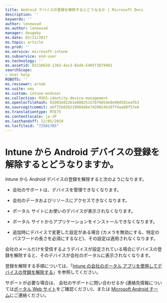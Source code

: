 ```yaml
---
title: Android デバイスの登録を解除するとどうなるか | Microsoft Docs
description: ''
keywords: ''
author: lenewsad
ms.author: lanewsad
manager: dougeby
ms.date: 03/13/2017
ms.topic: article
ms.prod: ''
ms.service: microsoft-intune
ms.subservice: end-user
ms.technology: ''
ms.assetid: 0321062d-1363-4ac3-81d4-5405f3b79481
searchScope:
- User help
ROBOTS: ''
ms.reviewer: arnab
ms.suite: ems
ms.custom: intune-enduser
ms.collection: M365-identity-device-management
ms.openlocfilehash: 91b03e02261e88025157bf6054e8e90d581eafb3
ms.sourcegitcommit: ebf72b038219904d6e7d20024b107f4aa68f57e6
ms.translationtype: MTE75
ms.contentlocale: ja-JP
ms.lasthandoff: 12/05/2019
ms.locfileid: "72501785"
---
```

# <a name="what-happens-if-you-unenroll-your-android-device-from-intune"></a>Intune から Android デバイスの登録を解除するとどうなりますか。

Intune から Android デバイスの登録を解除すると次のようになります。

- 会社のサポートは、デバイスを管理できなくなります。

- 会社のデータおよびリソースにアクセスできなくなります。

- ポータル サイトにお使いのデバイスが表示されなくなります。

- ポータル サイトからアプリケーションをインストールできなくなります。

- 追加時にデバイスで変更した設定がある場合 (カメラを無効にする、特定のパスワードの長さを必須にするなど)、その設定は適用されなくなります。

会社のメールだけを受信するようデバイスが設定されている場合にデバイスの登録を解除すると、そのデバイスが会社のポータルに表示されなくなります。

登録を解除する手順については、「[Intune の会社のポータル アプリを使用してデバイスの登録を解除する](unenroll-your-device-from-intune-android.md)」を参照してください。

サポートが必要な場合は、 会社のサポートに問い合わせるか (連絡先情報については[ポータル Web サイト](https://go.microsoft.com/fwlink/?linkid=2010980)をご確認ください)、または <a href="mailto:wintunedroidfbk@microsoft.com?subject=I have questions about unenrolling my Android device&body=Describe the issue you're experiencing here.">Microsoft Android チーム</a>にご連絡ください。
